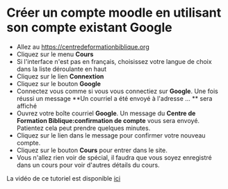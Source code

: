 # Créer un compte moodle en utilisant son compte existant Google

- Allez au https://centredeformationbiblique.org
- Cliquez sur le menu **Cours**
- Si l'interface n'est pas en français, choisissez votre langue de choix dans la liste déroulante en haut
- Cliquez sur le lien **Connextion**
- Cliquez sur le bouton **Google**
- Connectez vous comme si vous vous connectiez sur **Google**. Une fois réussi un message **Un courriel a été envoyé à l'adresse ... ** sera affiché
- Ouvrez votre boîte courriel **Google**. Un message du **Centre de Formation Biblique:confirmation de compte** vous sera envoyé. Patientez cela peut prendre quelques minutes.
- Cliquez sur le lien dans le message pour confirmer votre nouveau compte. 
- Cliquez sur le bouton **Cours** pour entrer dans le site.
- Vous n'allez rien voir de spécial, il faudra que vous soyez enregistré dans un cours pour voir d'autres détails du cours.

La vidéo de ce tutoriel est disponible [ici](https://youtu.be/LE89pI3tWBA)


